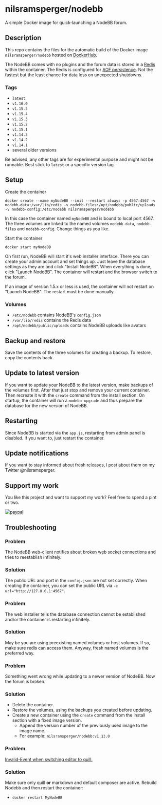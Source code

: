 # nilsramsperger/nodebb
A simple Docker image for quick-launching a NodeBB forum.

## Description
This repo contains the files for the automatic build of the Docker image `nilsramsperger/nodebb` hosted on [DockerHub](https://hub.docker.com/r/nilsramsperger/nodebb/).

The NodeBB comes with no plugins and the forum data is stored in a [Redis](http://redis.io) within the container. 
The Redis is configured for [AOF persistence](http://redis.io/topics/persistence). 
Not the fastest but the least chance for data loss on unexpected shutdowns.

### Tags
* `latest`
* `v1.16.0`
* `v1.15.5`
* `v1.15.4`
* `v1.15.3`
* `v1.15.2`
* `v1.15.1`
* `v1.14.3`
* `v1.14.2`
* `v1.14.1`
* several older versions

Be advised, any other tags are for experimental purpose and might not be runnable. 
Best stick to `latest` or a specific version tag.

## Setup
Create the container

`docker create --name myNodeBB --init --restart always -p 4567:4567 -v nodebb-data:/var/lib/redis -v nodebb-files:/opt/nodebb/public/uploads -v nodebb-config:/etc/nodebb nilsramsperger/nodebb`

In this case the container named `myNodeBB` and is bound to local port 4567.
The three volumes are linked to the named volumes `nodebb-data`, `nodebb-files` and `nodebb-config`. 
Change things as you like.

Start the container

`docker start myNodeBB`

On first run, NodeBB will start it's web installer interface. 
There you can create your admin account and set things up. 
Just leave the database settings as they are and click "Install NodeBB".
When everything is done, click "Launch NodeBB".
The container will restart and the browser switch to the forum.

If an image of version 1.5.x or less is used, the container will not restart on "Launch NodeBB".
The restart must be done manually.

### Volumes
* `/etc/nodebb` contains NodeBB's `config.json`
* `/var/lib/redis` contains the Redis data
* `/opt/nodebb/public/uploads` contains NodeBB uploads like avatars

## Backup and restore
Save the contents of the three volumes for creating a backup. 
To restore, copy the contents back.

## Update to latest version
If you want to update your NodeBB to the latest version, make backups of the volumes first.
After that just stop and remove your current container.
Then recreate it with the `create` command from the install section.
On startup, the container will run a `nodebb upgrade` and thus prepare the database for the new version of NodeBB.

## Restarting
Since NodeBB is started via the `app.js`, restarting from admin panel is disabled.
If you want to, just restart the container.

## Update notifications
If you want to stay informed about fresh releases, I post about them on my Twitter @nilsramsperger.

## Support my work
You like this project and want to support my work?
Feel free to spend a pint or two.

[![paypal](https://img.shields.io/badge/Donate-PayPal-green.svg)](https://www.paypal.me/NilsRamsperger)

## Troubleshooting

### Problem

The NodeBB web-client notifies about broken web socket connections and tries to reestablish infinitely.
 
### Solution

The public URL and port in the `config.json` are not set correctly.
When creating the container, you can set the public URL via `-e url="http://127.0.0.1:4567"`.

### Problem

The web installer tells the database connection cannot be established and/or the container is restarting infinitely.

### Solution

May be you are using preexisting named volumes or host volumes. 
If so, make sure redis can access them.
Anyway, fresh named volumes is the preferred way.

### Problem

Something went wrong while updating to a newer version of NodeBB.
Now the forum is broken.

### Solution

* Delete the container.
* Restore the volumes, using the backups you created before updating.
* Create a new container using the `create` command from the install section with a fixed image version.
  * Append the version number of the previously used image to the image name.
  * For example: `nilsramsperger/nodebb:v1.13.0`

### Problem

[Invalid-Event when switching editor to quill.](https://community.nodebb.org/topic/15233/cannot-write-post-or-reply-after-1-15-1-16/4)

### Solution

Make sure only quill **or** markdown and default composer are active. Rebuild Nodebb and then restart the container:
  * `docker restart MyNodeBB`